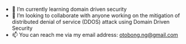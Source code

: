 
- 🌱 I’m currently learning domain driven security
- 💞️ I’m looking to collaborate with anyone working on the mitigation of distributed denial of service (DDOS) attack using Domain Driven Security
- 📫 You can reach me via my email address: otobong.ng@gmail.com

